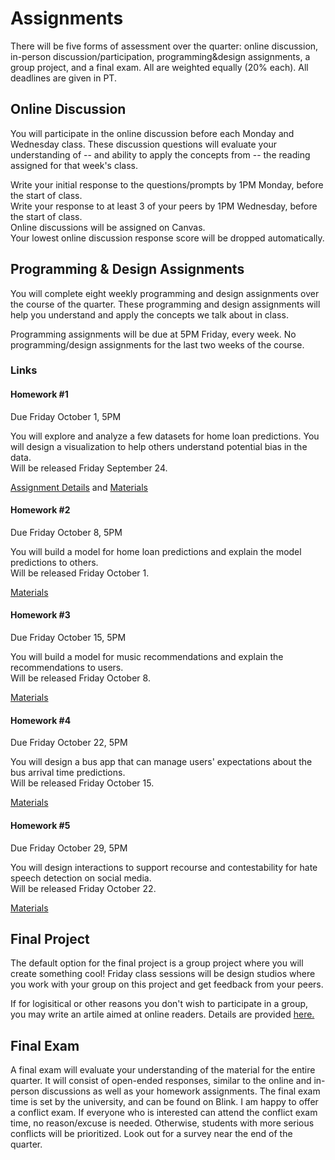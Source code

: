 # Assignments

There will be five forms of assessment over the quarter: online discussion, in-person discussion/participation, programming&design assignments, a group project, and a final exam. All are weighted equally (20% each). All deadlines are given in PT.

## Online Discussion

You will participate in the online discussion before each Monday and Wednesday class. These discussion questions will evaluate your understanding of -- and ability to apply the concepts from -- the reading assigned for that week's class.  

Write your initial response to the questions/prompts by 1PM Monday, before the start of class.   
Write your response to at least 3 of your peers by 1PM Wednesday, before the start of class.  
Online discussions will be assigned on Canvas.  
Your lowest online discussion response score will be dropped automatically.  

## Programming & Design Assignments

You will complete eight weekly programming and design assignments over the course of the quarter. These programming and design assignments will help you understand and apply the concepts we talk about in class.  

Programming assignments will be due at 5PM Friday, every week. No programming/design assignments for the last two weeks of the course.  

### Links

#### Homework #1
Due Friday October 1, 5PM  

You will explore and analyze a few datasets for home loan predictions. You will design a visualization to help others understand potential bias in the data.   
Will be released Friday September 24.  

[Assignment Details](https://docs.google.com/document/d/1HdgWqdM1vi-yYM_3OAsbSxvxr5zNfiBmqG0sHxqJViQ/edit?usp=sharing) and [Materials](https://github.com/kristenvaccaro/CSE190-HW1)

#### Homework #2
Due Friday October 8, 5PM  

You will build a model for home loan predictions and explain the model predictions to others.   
Will be released Friday October 1.  

[Materials](https://github.com/kristenvaccaro/CSE190-HW2)  

#### Homework #3
Due Friday October 15, 5PM  

You will build a model for music recommendations and explain the recommendations to users.   
Will be released Friday October 8.  

[Materials](https://github.com/kristenvaccaro/CSE190-HW3)   

#### Homework #4
Due Friday October 22, 5PM   

You will design a bus app that can manage users' expectations about the bus arrival time predictions.   
Will be released Friday October 15.  

[Materials](https://github.com/kristenvaccaro/CSE190-HW4)   

#### Homework #5
Due Friday October 29, 5PM   

You will design interactions to support recourse and contestability for hate speech detection on social media.    
Will be released Friday October 22.  

[Materials](https://github.com/kristenvaccaro/CSE190-HW5)   



## Final Project

The default option for the final project is a group project where you will create something cool! Friday class sessions will be design studios where you work with your group on this project and get feedback from your peers. 

If for logisitical or other reasons you don't wish to participate in a group, you may write an artile aimed at online readers. Details are provided [here.](https://docs.google.com/document/d/1Z_7OENTdXAKFbXCGRtpud51afzR7ye1q7WLU61AUVsY/edit?usp=sharing)


## Final Exam

A final exam will evaluate your understanding of the material for the entire quarter. It will consist of open-ended responses, similar to the online and in-person discussions as well as your homework assignments. The final exam time is set by the university, and can be found on Blink. I am happy to offer a conflict exam. If everyone who is interested can attend the conflict exam time, no reason/excuse is needed. Otherwise, students with more serious conflicts will be prioritized. Look out for a survey near the end of the quarter. 
